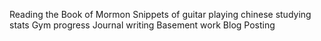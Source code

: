 Reading the Book of Mormon
Snippets of guitar playing
chinese studying stats
Gym progress
Journal writing
Basement work
Blog Posting